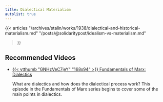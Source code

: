 ```yaml
---
title: Dialectical Materialism
autolist: true
---
```


{{< articles 
    "/archives/stalin/works/1938/dialectical-and-historical-materialism.md" 
    "/posts/@solidaritypost/idealism-vs-materialism.md"
>}}

## Recommended Videos

<ul class="curated-video-list">
  <li>
    <a class="logo" href="https://www.youtube.com/watch?v=GNHzVeC7jeY&list=PLuzqoNvqVKydyRAMjDAHDikbVY9BDLC7V">
        {{< ytthumb "GNHzVeC7jeY" "168x94" >}}
    </a>
    <a class="channel-name" href="https://www.youtube.com/watch?v=GNHzVeC7jeY&list=PLuzqoNvqVKydyRAMjDAHDikbVY9BDLC7V">Fundamentals of Marx: Dialectics</a>
    <p>What are dialectics and how does the dialectical process work? This episode in the Fundamentals of Marx series begins to cover some of the main points in dialectics. </p>
  </li>
</ul>